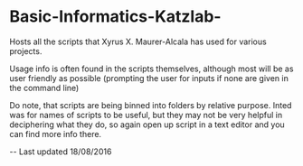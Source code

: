 # Basic-Informatics-Katzlab-

Hosts all the scripts that Xyrus X. Maurer-Alcala has used for various projects. 

Usage info is often found in the scripts themselves, although most will be as user friendly as possible (prompting the user for inputs if none are given in the command line)

Do note, that scripts are being binned into folders by relative purpose. Inted was for names of scripts to be useful, but they may not be very helpful in deciphering what they do, so again open up script in a text editor and you can find more info there.

-- Last updated 18/08/2016
